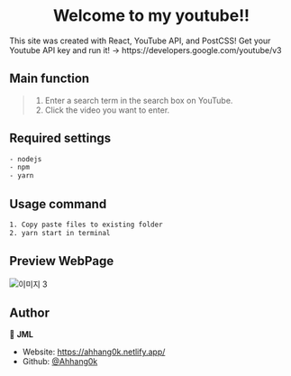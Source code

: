 <h1 align="center">Welcome to my youtube!!</h1>

<p>This site was created with React, YouTube API, and PostCSS! 
Get your Youtube API key and run it! -> 
https://developers.google.com/youtube/v3</p>

## Main function

> 1.  Enter a search term in the search box on YouTube.
> 2.  Click the video you want to enter.

## Required settings

```sh
- nodejs
- npm
- yarn
```

## Usage command

```sh
1. Copy paste files to existing folder
2. yarn start in terminal
```

## Preview WebPage
![이미지 3](https://user-images.githubusercontent.com/62680930/106416143-19757e80-6494-11eb-8cca-e0260419192e.png)


## Author
👤 **JML**

- Website: https://ahhang0k.netlify.app/
- Github: [@Ahhang0k](https://github.com/Ahhang0k)
